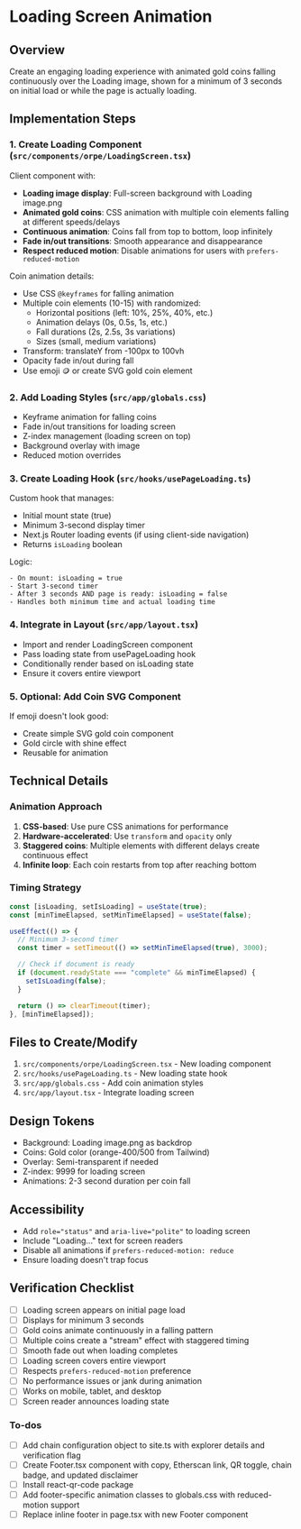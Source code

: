 <!-- 75378bbf-ab0e-44d1-a0d2-d87a2c768bb2 65bd74f7-3415-47ff-a029-fc324b0e5904 -->

# Loading Screen Animation

## Overview

Create an engaging loading experience with animated gold coins falling continuously over the Loading image, shown for a minimum of 3 seconds on initial load or while the page is actually loading.

## Implementation Steps

### 1. Create Loading Component (`src/components/orpe/LoadingScreen.tsx`)

Client component with:

- **Loading image display**: Full-screen background with Loading image.png
- **Animated gold coins**: CSS animation with multiple coin elements falling at different speeds/delays
- **Continuous animation**: Coins fall from top to bottom, loop infinitely
- **Fade in/out transitions**: Smooth appearance and disappearance
- **Respect reduced motion**: Disable animations for users with `prefers-reduced-motion`

Coin animation details:

- Use CSS `@keyframes` for falling animation
- Multiple coin elements (10-15) with randomized:
  - Horizontal positions (left: 10%, 25%, 40%, etc.)
  - Animation delays (0s, 0.5s, 1s, etc.)
  - Fall durations (2s, 2.5s, 3s variations)
  - Sizes (small, medium variations)
- Transform: translateY from -100px to 100vh
- Opacity fade in/out during fall
- Use emoji 🪙 or create SVG gold coin element

### 2. Add Loading Styles (`src/app/globals.css`)

- Keyframe animation for falling coins
- Fade in/out transitions for loading screen
- Z-index management (loading screen on top)
- Background overlay with image
- Reduced motion overrides

### 3. Create Loading Hook (`src/hooks/usePageLoading.ts`)

Custom hook that manages:

- Initial mount state (true)
- Minimum 3-second display timer
- Next.js Router loading events (if using client-side navigation)
- Returns `isLoading` boolean

Logic:

```
- On mount: isLoading = true
- Start 3-second timer
- After 3 seconds AND page is ready: isLoading = false
- Handles both minimum time and actual loading time
```

### 4. Integrate in Layout (`src/app/layout.tsx`)

- Import and render LoadingScreen component
- Pass loading state from usePageLoading hook
- Conditionally render based on isLoading state
- Ensure it covers entire viewport

### 5. Optional: Add Coin SVG Component

If emoji doesn't look good:

- Create simple SVG gold coin component
- Gold circle with shine effect
- Reusable for animation

## Technical Details

### Animation Approach

1. **CSS-based**: Use pure CSS animations for performance
2. **Hardware-accelerated**: Use `transform` and `opacity` only
3. **Staggered coins**: Multiple elements with different delays create continuous effect
4. **Infinite loop**: Each coin restarts from top after reaching bottom

### Timing Strategy

```typescript
const [isLoading, setIsLoading] = useState(true);
const [minTimeElapsed, setMinTimeElapsed] = useState(false);

useEffect(() => {
  // Minimum 3-second timer
  const timer = setTimeout(() => setMinTimeElapsed(true), 3000);

  // Check if document is ready
  if (document.readyState === "complete" && minTimeElapsed) {
    setIsLoading(false);
  }

  return () => clearTimeout(timer);
}, [minTimeElapsed]);
```

## Files to Create/Modify

1. `src/components/orpe/LoadingScreen.tsx` - New loading component
2. `src/hooks/usePageLoading.ts` - New loading state hook
3. `src/app/globals.css` - Add coin animation styles
4. `src/app/layout.tsx` - Integrate loading screen

## Design Tokens

- Background: Loading image.png as backdrop
- Coins: Gold color (orange-400/500 from Tailwind)
- Overlay: Semi-transparent if needed
- Z-index: 9999 for loading screen
- Animations: 2-3 second duration per coin fall

## Accessibility

- Add `role="status"` and `aria-live="polite"` to loading screen
- Include "Loading..." text for screen readers
- Disable all animations if `prefers-reduced-motion: reduce`
- Ensure loading doesn't trap focus

## Verification Checklist

- [ ] Loading screen appears on initial page load
- [ ] Displays for minimum 3 seconds
- [ ] Gold coins animate continuously in a falling pattern
- [ ] Multiple coins create a "stream" effect with staggered timing
- [ ] Smooth fade out when loading completes
- [ ] Loading screen covers entire viewport
- [ ] Respects `prefers-reduced-motion` preference
- [ ] No performance issues or jank during animation
- [ ] Works on mobile, tablet, and desktop
- [ ] Screen reader announces loading state

### To-dos

- [ ] Add chain configuration object to site.ts with explorer details and verification flag
- [ ] Create Footer.tsx component with copy, Etherscan link, QR toggle, chain badge, and updated disclaimer
- [ ] Install react-qr-code package
- [ ] Add footer-specific animation classes to globals.css with reduced-motion support
- [ ] Replace inline footer in page.tsx with new Footer component
